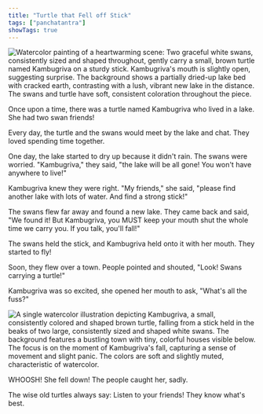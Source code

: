 ```yaml
---
title: "Turtle that Fell off Stick"
tags: ["panchatantra"]
showTags: true
---
```


![Watercolor painting of a heartwarming scene: Two graceful white swans, consistently sized and shaped throughout, gently carry a small, brown turtle named Kambugriva on a sturdy stick. Kambugriva's mouth is slightly open, suggesting surprise. The background shows a partially dried-up lake bed with cracked earth, contrasting with a lush, vibrant new lake in the distance. The swans and turtle have soft, consistent coloration throughout the piece.](/images/image_panchatantra-turtle-that-fell-off-stick0.png)



Once upon a time, there was a turtle named Kambugriva who lived in a lake.  She had two swan friends! 

Every day, the turtle and the swans would meet by the lake and chat. They loved spending time together.

One day, the lake started to dry up because it didn't rain. The swans were worried.  "Kambugriva," they said, "the lake will be all gone! You won't have anywhere to live!" 

Kambugriva knew they were right.  "My friends," she said, "please find another lake with lots of water. And find a strong stick!" 

The swans flew far away and found a new lake.  They came back and said, "We found it! But Kambugriva, you MUST keep your mouth shut the whole time we carry you.  If you talk, you'll fall!" 

The swans held the stick, and Kambugriva held onto it with her mouth.  They started to fly!

Soon, they flew over a town.  People pointed and shouted, "Look! Swans carrying a turtle!" 

Kambugriva was so excited, she opened her mouth to ask, "What's all the fuss?"  

![A single watercolor illustration depicting Kambugriva, a small, consistently colored and shaped brown turtle, falling from a stick held in the beaks of two large, consistently sized and shaped white swans. The background features a bustling town with tiny, colorful houses visible below.  The focus is on the moment of Kambugriva's fall, capturing a sense of movement and slight panic. The colors are soft and slightly muted, characteristic of watercolor.](/images/image_panchatantra-turtle-that-fell-off-stick1.png)

WHOOSH! She fell down! The people caught her, sadly. 

The wise old turtles always say: Listen to your friends! They know what's best.
